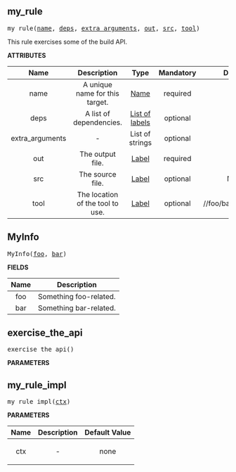 <!-- Generated with Stardoc: http://skydoc.bazel.build -->

<a name="#my_rule"></a>

## my_rule

<pre>
my_rule(<a href="#my_rule-name">name</a>, <a href="#my_rule-deps">deps</a>, <a href="#my_rule-extra_arguments">extra_arguments</a>, <a href="#my_rule-out">out</a>, <a href="#my_rule-src">src</a>, <a href="#my_rule-tool">tool</a>)
</pre>

This rule exercises some of the build API.

**ATTRIBUTES**


| Name  | Description | Type | Mandatory | Default |
| :-------------: | :-------------: | :-------------: | :-------------: | :-------------: |
| name |  A unique name for this target.   | <a href="https://bazel.build/docs/build-ref.html#name">Name</a> | required |  |
| deps |  A list of dependencies.   | <a href="https://bazel.build/docs/build-ref.html#labels">List of labels</a> | optional | [] |
| extra_arguments |  -   | List of strings | optional | [] |
| out |  The output file.   | <a href="https://bazel.build/docs/build-ref.html#labels">Label</a> | required |  |
| src |  The source file.   | <a href="https://bazel.build/docs/build-ref.html#labels">Label</a> | optional | None |
| tool |  The location of the tool to use.   | <a href="https://bazel.build/docs/build-ref.html#labels">Label</a> | optional | //foo/bar/baz:target |


<a name="#MyInfo"></a>

## MyInfo

<pre>
MyInfo(<a href="#MyInfo-foo">foo</a>, <a href="#MyInfo-bar">bar</a>)
</pre>



**FIELDS**


| Name  | Description |
| :-------------: | :-------------: |
| foo |  Something foo-related.    |
| bar |  Something bar-related.    |


<a name="#exercise_the_api"></a>

## exercise_the_api

<pre>
exercise_the_api()
</pre>



**PARAMETERS**



<a name="#my_rule_impl"></a>

## my_rule_impl

<pre>
my_rule_impl(<a href="#my_rule_impl-ctx">ctx</a>)
</pre>



**PARAMETERS**


| Name  | Description | Default Value |
| :-------------: | :-------------: | :-------------: |
| ctx |  <p align="center"> - </p>   |  none |


